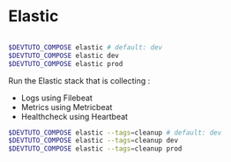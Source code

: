 # Elastic

```{program-output} ../bin/compose/compose.py security --help

```

```bash
$DEVTUTO_COMPOSE elastic # default: dev
$DEVTUTO_COMPOSE elastic dev
$DEVTUTO_COMPOSE elastic prod
```

Run the Elastic stack that is collecting :
* Logs using Filebeat
* Metrics using Metricbeat
* Healthcheck using Heartbeat

```bash
$DEVTUTO_COMPOSE elastic --tags=cleanup # default: dev
$DEVTUTO_COMPOSE elastic --tags=cleanup dev
$DEVTUTO_COMPOSE elastic --tags=cleanup prod
```
